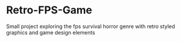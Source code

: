 # Retro-FPS-Game
Small project exploring the fps survival horror genre with retro styled graphics and game design elements
